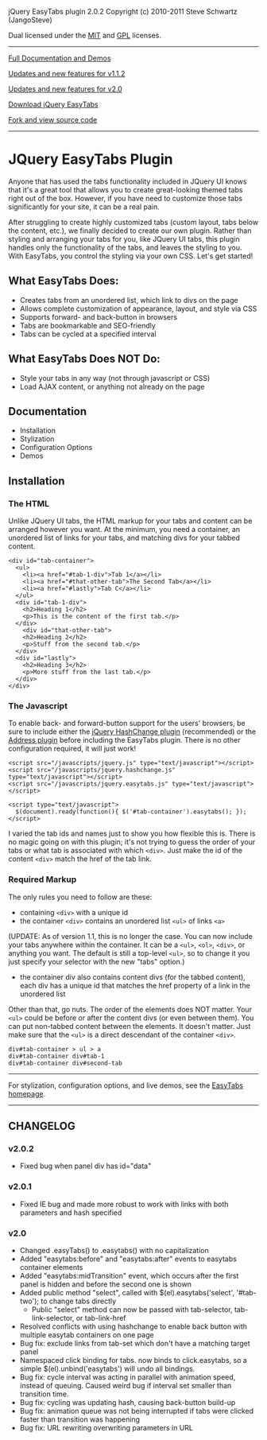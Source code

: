 jQuery EasyTabs plugin 2.0.2
Copyright (c) 2010-2011 Steve Schwartz (JangoSteve)

Dual licensed under the [MIT](http://www.opensource.org/licenses/mit-license.php) and [GPL](http://www.gnu.org/licenses/gpl.html) licenses.

-------------------------------------------------------------------------------------------

[Full Documentation and Demos](http://www.alfajango.com/blog/jquery-easytabs-plugin/)

[Updates and new features for v1.1.2](http://www.alfajango.com/blog/jquery-easytabs-plugin-now-more-flexible-and-usable)

[Updates and new features for v2.0](http://www.alfajango.com/blog/jquery-easytabs-plugin-v2)

[Download jQuery EasyTabs](http://plugins.jquery.com/project/easytabs)

[Fork and view source code](http://github.com/JangoSteve/jQuery-EasyTabs)

-------------------------------------------------------------------------------------------

# JQuery EasyTabs Plugin

Anyone that has used the tabs functionality included in JQuery UI knows that it's a great tool that allows you to create great-looking themed tabs right out of the box. However, if you have need to customize those tabs significantly for your site, it can be a real pain.

After struggling to create highly customized tabs (custom layout, tabs below the content, etc.), we finally decided to create our own plugin. Rather than styling and arranging your tabs for you, like JQuery UI tabs, this plugin handles only the functionality of the tabs, and leaves the styling to you. With EasyTabs, you control the styling via your own CSS. Let's get started!

## What EasyTabs Does:

* Creates tabs from an unordered list, which link to divs on the page
* Allows complete customization of appearance, layout, and style via CSS
* Supports forward- and back-button in browsers
* Tabs are bookmarkable and SEO-friendly
* Tabs can be cycled at a specified interval

## What EasyTabs Does NOT Do:

* Style your tabs in any way (not through javascript or CSS)
* Load AJAX content, or anything not already on the page

## Documentation

* Installation
* Stylization
* Configuration Options
* Demos

## Installation
### The HTML

Unlike JQuery UI tabs, the HTML markup for your tabs and content can be arranged however you want. At the minimum, you need a container, an unordered list of links for your tabs, and matching divs for your tabbed content.

    <div id="tab-container">
      <ul>
        <li><a href="#tab-1-div">Tab 1</a></li>
        <li><a href="#that-other-tab">The Second Tab</a></li>
        <li><a href="#lastly">Tab C</a></li>
      </ul>
      <div id="tab-1-div">
        <h2>Heading 1</h2>
        <p>This is the content of the first tab.</p>
      </div>
        <div id="that-other-tab">
        <h2>Heading 2</h2>
        <p>Stuff from the second tab.</p>
      </div>
      <div id="lastly">
        <h2>Heading 3</h2>
        <p>More stuff from the last tab.</p>
      </div>
    </div>

### The Javascript

To enable back- and forward-button support for the users' browsers, be sure to include either the [jQuery HashChange plugin](http://benalman.com/projects/jquery-hashchange-plugin/) (recommended) or the [Address plugin](http://www.asual.com/jquery/address/docs/) before including the EasyTabs plugin. There is no other configuration required, it will just work!

    <script src="/javascripts/jquery.js" type="text/javascript"></script> 
    <script src="/javascripts/jquery.hashchange.js" type="text/javascript"></script> 
    <script src="/javascripts/jquery.easytabs.js" type="text/javascript"></script>  
    
    <script type="text/javascript"> 
      $(document).ready(function(){ $('#tab-container').easytabs(); });
    </script> 

I varied the tab ids and names just to show you how flexible this is. There is no magic going on with this plugin; it's not trying to guess the order of your tabs or what tab is associated with which `<div>`. Just make the id of the content `<div>` match the href of the tab link.

### Required Markup

The only rules you need to follow are these:

* containing `<div>` with a unique id
* the container `<div>` contains an unordered list `<ul>` of links `<a>`

(UPDATE: As of version 1.1, this is no longer the case. You can now include your tabs anywhere within the container. It can be a `<ul>`, `<ol>`, `<div>`, or anything you want. The default is still a top-level `<ul>`, so to change it you just specify your selector with the new "tabs" option.)

* the container div also contains content divs (for the tabbed content), each div has a unique id that matches the href property of a link in the unordered list

Other than that, go nuts. The order of the elements does NOT matter. Your `<ul>` could be before or after the content divs (or even between them). You can put non-tabbed content between the elements. It doesn't matter. Just make sure that the `<ul>` is a direct descendant of the container `<div>`.

    div#tab-container > ul > a
    div#tab-container div#tab-1
    div#tab-container div#second-tab


-------------------------------------------------------------------------------------------

For stylization, configuration options, and live demos, see the [EasyTabs homepage](http://www.alfajango.com/blog/jquery-easytabs-plugin/).

-------------------------------------------------------------------------------------------

## CHANGELOG

### v2.0.2

* Fixed bug when panel div has id="data"

### v2.0.1

* Fixed IE bug and made more robust to work with links with both parameters and hash specified

### v2.0

* Changed .easyTabs() to .easytabs() with no capitalization
* Added "easytabs:before" and "easytabs:after" events to easytabs container elements
* Added "easytabs:midTransition" event, which occurs after the first panel is hidden and before the second one is shown
* Added public method "select", called with $(el).easytabs('select', '#tab-two'); to change tabs directly
  * Public "select" method can now be passed with tab-selector, tab-link-selector, or tab-link-href
* Resolved conflicts with using hashchange to enable back button with multiple easytab containers on one page
* Bug fix: exclude links from tab-set which don't have a matching target panel
* Namespaced click binding for tabs. now binds to click.easytabs, so a simple $(el).unbind('easytabs') will undo all bindings.
* Bug fix: cycle interval was acting in parallel with animation speed, instead of queuing. Caused weird bug if interval set smaller than transition time.
* Bug fix: cycling was updating hash, causing back-button build-up
* Bug fix: animation queue was not being interrupted if tabs were clicked faster than transition was happening
* Bug fix: URL rewriting overwriting parameters in URL
